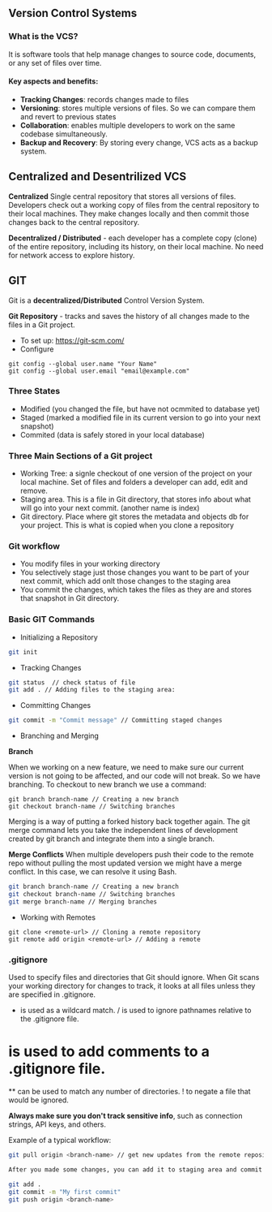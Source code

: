 ## Version Control Systems

### What is the VCS?

It is software tools that help manage changes to source code, documents, or any set of files over time.

#### Key aspects and benefits:

- **Tracking Changes**: records changes made to files
- **Versioning**: stores multiple versions of files. So we can compare them and revert to previous states
- **Collaboration**: enables multiple developers to work on the same codebase simultaneously.
- **Backup and Recovery**: By storing every change, VCS acts as a backup system.


## Centralized and Desentrilized VCS

**Centralized** Single central repository that stores all versions of files. 
Developers check out a working copy of files from the central repository to their local machines. They make changes locally and then commit those changes back to the central repository.

**Decentralized / Distributed** - each developer has a complete copy (clone) of the entire repository, including its history, on their local machine. No need for network access to explore history.

## GIT

Git is a **decentralized/Distributed** Control Version System. 

**Git Repository** -  tracks and saves the history of all changes made to the files in a Git project. 

- To set up: https://git-scm.com/
- Configure

```
git config --global user.name "Your Name"
git config --global user.email "email@example.com"

```

### Three States

- Modified (you changed the file, but have not ocmmited to database yet)
- Staged (marked a modified file in its current version to go into your next snapshot)
- Commited (data is safely stored in your local database)

### Three Main Sections of a Git project

- Working Tree: a signle checkout of one version of the project on your local machine. Set of files and folders a developer can add, edit and remove.
- Staging area. This is a file in Git directory, that stores info about what will go into your next commit. (another name is index)
- Git directory. Place where git stores the metadata and objects db for your project. This is what is copied when you clone a repository

### Git workflow

- You modify files in your working directory
- You selectively stage just those changes you want to be part of your next commit, which add onlt those changes to the staging area
- You commit the changes, which takes the files as they are and stores that snapshot in Git directory.


### Basic GIT Commands

- Initializing a Repository

```bash
git init
```

- Tracking Changes

```bash
git status  // check status of file
git add . // Adding files to the staging area:
```
- Committing Changes

```bash
git commit -m "Commit message" // Committing staged changes 
```
- Branching and Merging

**Branch**

When we working on a new feature, we need to make sure our current version is not going to be affected, and our code will not break. So we have branching. To checkout to new branch we use a command:
```
git branch branch-name // Creating a new branch
git checkout branch-name // Switching branches 
```

Merging is a way of putting a forked history back together again. The git merge command lets you take the independent lines of development created by git branch and integrate them into a single branch.

**Merge Conflicts**
When multiple developers push their code to the remote repo without pulling the most updated version we might have a merge conflict.
In this case, we can resolve it using Bash. 

```bash
git branch branch-name // Creating a new branch
git checkout branch-name // Switching branches 
git merge branch-name // Merging branches
```

- Working with Remotes

```
git clone <remote-url> // Cloning a remote repository
git remote add origin <remote-url> // Adding a remote

```

### .gitignore 

Used to specify files and directories that Git should ignore. When Git scans your working directory for changes to track, it looks at all files unless they are specified in .gitignore.

* is used as a wildcard match.
/ is used to ignore pathnames relative to the .gitignore file.
# is used to add comments to a .gitignore file.
** can be used to match any number of directories.
! to negate a file that would be ignored.



**Always make sure you don't track sensitive info**, such as connection strings, API keys, and others.

Example of a typical workflow:

```bash
git pull origin <branch-name> // get new updates from the remote repository

After you made some changes, you can add it to staging area and commit

git add .
git commit -m "My first commit"
git push origin <branch-name>

```
